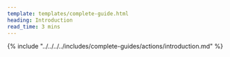 ```yaml
---
template: templates/complete-guide.html
heading: Introduction
read_time: 3 mins
---
```


{% include "../../../../includes/complete-guides/actions/introduction.md" %}
